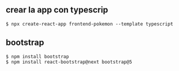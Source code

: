 ## crear la app con typescrip

	$ npx create-react-app frontend-pokemon --template typescript

## bootstrap

	$ npm install bootstrap
	$ npm install react-bootstrap@next bootstrap@5
